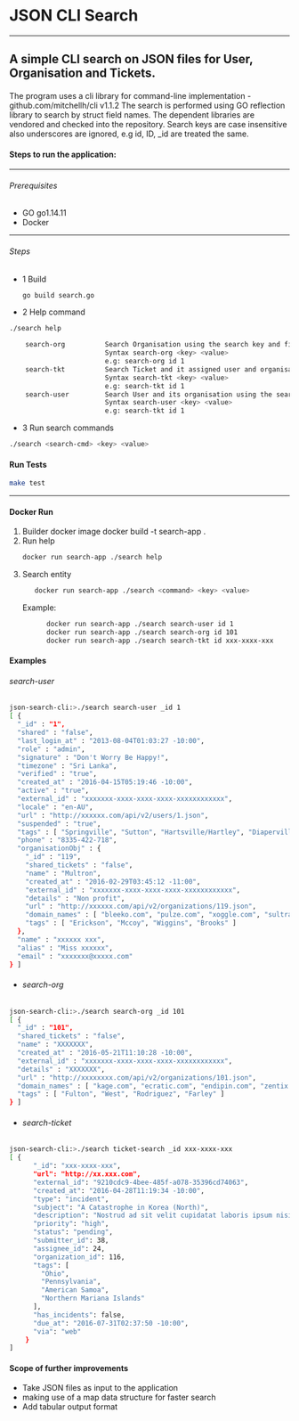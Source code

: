 # JSON CLI Search

----
A simple CLI search on JSON files for User, Organisation and Tickets.
----

####
The program uses a cli library for command-line implementation - github.com/mitchellh/cli v1.1.2
The search is performed using GO reflection library to search by struct field names.
The dependent libraries are vendored and checked into the repository.
Search keys are case insensitive also underscores are ignored, e.g id, ID, _id are treated the same.


#### Steps to run the application:

---

###### _Prerequisites_
- GO go1.14.11
- Docker
---

###### Steps
- 1 Build
    ```bash
    go build search.go
    ```

- 2 Help command
```bash
./search help

    search-org          Search Organisation using the search key and field. Key and value are case and underscore agnostic
                        Syntax search-org <key> <value>
                        e.g: search-org id 1
    search-tkt          Search Ticket and it assigned user and organisation using the search key and field. Key and value are case and underscore agnostic
                        Syntax search-tkt <key> <value>
                        e.g: search-tkt id 1
    search-user         Search User and its organisation using the search key and field. Key and value are case and underscore agnostic
                        Syntax search-user <key> <value>
                        e.g: search-tkt id 1

```
- 3 Run search commands
```bash
./search <search-cmd> <key> <value>
```

#### Run Tests

```bash
make test
```
___

#### Docker Run
1. Builder docker image
   docker build -t search-app .
2. Run help
   ```bash
   docker run search-app ./search help
   ```
3. Search entity
   ```bash
      docker run search-app ./search <command> <key> <value>
   ```
   Example:
   ```bash
         docker run search-app ./search search-user id 1
         docker run search-app ./search search-org id 101
         docker run search-app ./search search-tkt id xxx-xxxx-xxx
      ```

#### Examples

###### search-user <key> <value>
````bash
json-search-cli:>./search search-user _id 1
[ {
  "_id" : "1",
  "shared" : "false",
  "last_login_at" : "2013-08-04T01:03:27 -10:00",
  "role" : "admin",
  "signature" : "Don't Worry Be Happy!",
  "timezone" : "Sri Lanka",
  "verified" : "true",
  "created_at" : "2016-04-15T05:19:46 -10:00",
  "active" : "true",
  "external_id" : "xxxxxxx-xxxx-xxxx-xxxx-xxxxxxxxxxxx",
  "locale" : "en-AU",
  "url" : "http://xxxxxx.com/api/v2/users/1.json",
  "suspended" : "true",
  "tags" : [ "Springville", "Sutton", "Hartsville/Hartley", "Diaperville" ],
  "phone" : "8335-422-718",
  "organisationObj" : {
    "_id" : "119",
    "shared_tickets" : "false",
    "name" : "Multron",
    "created_at" : "2016-02-29T03:45:12 -11:00",
    "external_id" : "xxxxxxx-xxxx-xxxx-xxxx-xxxxxxxxxxxx",
    "details" : "Non profit",
    "url" : "http://xxxxxx.com/api/v2/organizations/119.json",
    "domain_names" : [ "bleeko.com", "pulze.com", "xoggle.com", "sultraxin.com" ],
    "tags" : [ "Erickson", "Mccoy", "Wiggins", "Brooks" ]
  },
  "name" : "xxxxxx xxx",
  "alias" : "Miss xxxxxx",
  "email" : "xxxxxxx@xxxxx.com"
} ]
````

- ###### search-org <key> <value>
````bash
json-search-cli:>./search search-org _id 101
[ {
  "_id" : "101",
  "shared_tickets" : "false",
  "name" : "XXXXXXX",
  "created_at" : "2016-05-21T11:10:28 -10:00",
  "external_id" : "xxxxxxx-xxxx-xxxx-xxxx-xxxxxxxxxxxx",
  "details" : "XXXXXXX",
  "url" : "http://xxxxxxxx.com/api/v2/organizations/101.json",
  "domain_names" : [ "kage.com", "ecratic.com", "endipin.com", "zentix.com" ],
  "tags" : [ "Fulton", "West", "Rodriguez", "Farley" ]
} ]
````

- ###### search-ticket <key> <value>
````bash
json-search-cli:>./search ticket-search _id xxx-xxxx-xxx
[ {
      "_id": "xxx-xxxx-xxx",
      "url": "http://xx.xxx.com",
      "external_id": "9210cdc9-4bee-485f-a078-35396cd74063",
      "created_at": "2016-04-28T11:19:34 -10:00",
      "type": "incident",
      "subject": "A Catastrophe in Korea (North)",
      "description": "Nostrud ad sit velit cupidatat laboris ipsum nisi amet laboris ex exercitation amet et proident. Ipsum fugiat aute dolore tempor nostrud velit ipsum.",
      "priority": "high",
      "status": "pending",
      "submitter_id": 38,
      "assignee_id": 24,
      "organization_id": 116,
      "tags": [
        "Ohio",
        "Pennsylvania",
        "American Samoa",
        "Northern Mariana Islands"
      ],
      "has_incidents": false,
      "due_at": "2016-07-31T02:37:50 -10:00",
      "via": "web"
    }
]
````

#### Scope of further improvements

- Take JSON files as input to the application
- making use of a map data structure for faster search
- Add tabular output format
